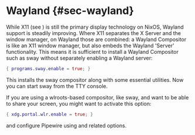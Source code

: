 # Wayland {#sec-wayland}

While X11 (see [](#sec-x11)) is still the primary display technology
on NixOS, Wayland support is steadily improving. Where X11 separates the
X Server and the window manager, on Wayland those are combined: a
Wayland Compositor is like an X11 window manager, but also embeds the
Wayland 'Server' functionality. This means it is sufficient to install
a Wayland Compositor such as sway without separately enabling a Wayland
server:

```nix
{ programs.sway.enable = true; }
```

This installs the sway compositor along with some essential utilities.
Now you can start sway from the TTY console.

If you are using a wlroots-based compositor, like sway, and want to be
able to share your screen, you might want to activate this option:

```nix
{ xdg.portal.wlr.enable = true; }
```

and configure Pipewire using
[](#opt-services.pipewire.enable)
and related options.
